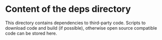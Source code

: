 # Content of the deps directory

This directory contains dependencies to third-party code.
Scripts to download code and build (if possible), otherwise open source compatible code can be stored here.
